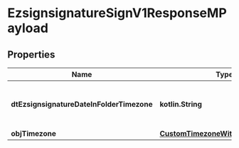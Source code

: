 
# EzsignsignatureSignV1ResponseMPayload

## Properties
| Name | Type | Description | Notes |
| ------------ | ------------- | ------------- | ------------- |
| **dtEzsignsignatureDateInFolderTimezone** | **kotlin.String** | The date the Ezsignsignature was signed in folder&#39;s timezone |  |
| **objTimezone** | [**CustomTimezoneWithCodeResponse**](CustomTimezoneWithCodeResponse.md) |  |  [optional] |



